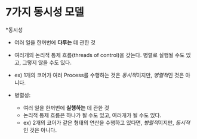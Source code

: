 # 7가지 동시성 모델

*동시성
  * 여러 일을 한꺼번에 **다루는** 데 관한 것
  * 여러개의 논리적 통제 흐름(threads of control)을 갖는다. 병렬로 실행될 수도 있고, 그렇지 않을 수도 있다.
  * ex) 1개의 코어가 여러 Process를 수행하는 것은 *동시적*이지만, *병렬적*인 것은 아니다.

* 병렬성:
  * 여러 일을 한꺼번에 **실행하는** 데 관한 것
  * 논리적 통제 흐름은 하나가 될 수도 있고, 여러개가 될 수도 있다.
  * ex) 2개의 코어가 같은 형태의 연산을 수행하고 있다면, *병렬적*이지만, *동시적*인 것은 아니다.
